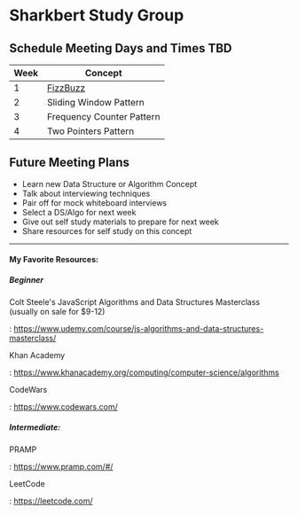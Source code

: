 
  

# Sharkbert Study Group

   ## Schedule Meeting Days and Times TBD

|Week|Concept |
|--|--|
| 1 | [FizzBuzz](https://github.com/benjaminwgordon/fizzbuzz)  |
| 2 | Sliding Window Pattern |
| 3 | Frequency Counter Pattern |
| 4 | Two Pointers Pattern |

  ## Future Meeting Plans
- Learn new Data Structure or Algorithm Concept
- Talk about interviewing techniques
- Pair off for mock whiteboard interviews
- Select a DS/Algo for next week
- Give out self study materials to prepare for next week
- Share resources for self study on this concept

---

#### My Favorite Resources:

  

##### Beginner

  

Colt Steele's JavaScript Algorithms and Data Structures Masterclass (usually on sale for $9-12)

  

: https://www.udemy.com/course/js-algorithms-and-data-structures-masterclass/

  

  

Khan Academy

  

: https://www.khanacademy.org/computing/computer-science/algorithms

  

  

CodeWars

  

: https://www.codewars.com/

  

##### Intermediate:

  

PRAMP

  

: https://www.pramp.com/#/

  

  

LeetCode

  

: https://leetcode.com/